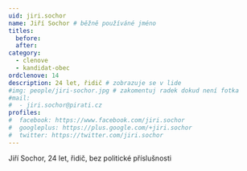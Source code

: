 ```yaml
---
uid: jiri.sochor
name: Jiří Sochor # běžně používáné jméno
titles:
  before: 
  after: 
category:
  - clenove
  - kandidat-obec
ordclenove: 14
description: 24 let, řidič # zobrazuje se v lide
#img: people/jiri-sochor.jpg # zakomentuj radek dokud není fotka
#mail:
#  - jiri.sochor@pirati.cz
profiles:
#  facebook: https://www.facebook.com/jiri.sochor
#  googleplus: https://plus.google.com/+jiri.sochor
#  twitter: https://twitter.com/jiri.sochor
---
```


Jiří Sochor, 24 let, řidič, bez politické příslušnosti
